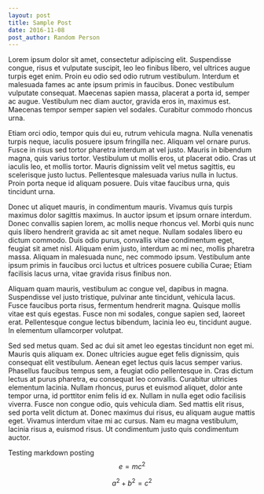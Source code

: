 ```yaml
---
layout: post
title: Sample Post
date: 2016-11-08
post_author: Random Person
---
```

Lorem ipsum dolor sit amet, consectetur adipiscing elit. Suspendisse congue, risus et vulputate suscipit, leo leo finibus libero, vel ultrices augue turpis eget enim. Proin eu odio sed odio rutrum vestibulum. Interdum et malesuada fames ac ante ipsum primis in faucibus. Donec vestibulum vulputate consequat. Maecenas sapien massa, placerat a porta id, semper ac augue. Vestibulum nec diam auctor, gravida eros in, maximus est. Maecenas tempor semper sapien vel sodales. Curabitur commodo rhoncus urna.

Etiam orci odio, tempor quis dui eu, rutrum vehicula magna. Nulla venenatis turpis neque, iaculis posuere ipsum fringilla nec. Aliquam vel ornare purus. Fusce in risus sed tortor pharetra interdum at vel justo. Mauris in bibendum magna, quis varius tortor. Vestibulum ut mollis eros, ut placerat odio. Cras ut iaculis leo, et mollis tortor. Mauris dignissim velit vel metus sagittis, eu scelerisque justo luctus. Pellentesque malesuada varius nulla in luctus. Proin porta neque id aliquam posuere. Duis vitae faucibus urna, quis tincidunt urna.

Donec ut aliquet mauris, in condimentum mauris. Vivamus quis turpis maximus dolor sagittis maximus. In auctor ipsum et ipsum ornare interdum. Donec convallis sapien lorem, ac mollis neque rhoncus vel. Morbi quis nunc quis libero hendrerit gravida ac sit amet neque. Nullam sodales libero eu dictum commodo. Duis odio purus, convallis vitae condimentum eget, feugiat sit amet nisl. Aliquam enim justo, interdum ac mi nec, mollis pharetra massa. Aliquam in malesuada nunc, nec commodo ipsum. Vestibulum ante ipsum primis in faucibus orci luctus et ultrices posuere cubilia Curae; Etiam facilisis lacus urna, vitae gravida risus finibus non.

Aliquam quam mauris, vestibulum ac congue vel, dapibus in magna. Suspendisse vel justo tristique, pulvinar ante tincidunt, vehicula lacus. Fusce faucibus porta risus, fermentum hendrerit magna. Quisque mollis vitae est quis egestas. Fusce non mi sodales, congue sapien sed, laoreet erat. Pellentesque congue lectus bibendum, lacinia leo eu, tincidunt augue. In elementum ullamcorper volutpat.

Sed sed metus quam. Sed ac dui sit amet leo egestas tincidunt non eget mi. Mauris quis aliquam ex. Donec ultricies augue eget felis dignissim, quis consequat elit vestibulum. Aenean eget lectus quis lacus semper varius. Phasellus faucibus tempus sem, a feugiat odio pellentesque in. Cras dictum lectus at purus pharetra, eu consequat leo convallis. Curabitur ultricies elementum lacinia. Nullam rhoncus, purus et euismod aliquet, dolor ante tempor urna, id porttitor enim felis id ex. Nullam in nulla eget odio facilisis viverra. Fusce non congue odio, quis vehicula diam. Sed mattis elit risus, sed porta velit dictum at. Donec maximus dui risus, eu aliquam augue mattis eget. Vivamus interdum vitae mi ac cursus. Nam eu magna vestibulum, lacinia risus a, euismod risus. Ut condimentum justo quis condimentum auctor.

Testing markdown posting $$e=mc^2$$

$$a^2+b^2=c^2$$
